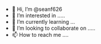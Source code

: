 - 👋 Hi, I’m @seanf626 
- 👀 I’m interested in .....
- 🌱 I’m currently learning ...
- 💞️ I’m looking to collaborate on .....
- 📫 How to reach me ....

<!---
seanf626/seanf626 is a ✨ special ✨ repository because its `README.md` (this file) appears on your GitHub profile.
You can click the Preview link to take a look at your changes.
--->
